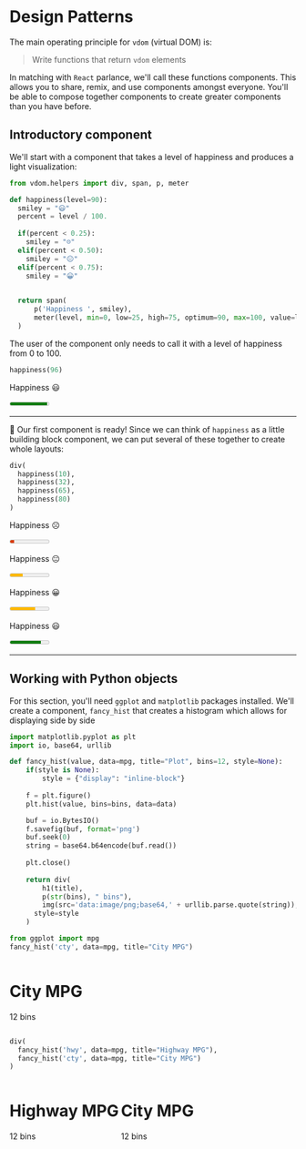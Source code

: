 # Design Patterns

The main operating principle for `vdom` (virtual DOM) is:

> Write functions that return `vdom` elements

In matching with `React` parlance, we'll call these functions components. This allows you to share, remix, and use components amongst everyone. You'll be able to compose together components to create greater components than you have before.

## Introductory component

We'll start with a component that takes a level of happiness and produces a light visualization:

```python
from vdom.helpers import div, span, p, meter

def happiness(level=90):
  smiley = "😃"
  percent = level / 100.
    
  if(percent < 0.25):
    smiley = "☹️"
  elif(percent < 0.50):
    smiley = "😐"
  elif(percent < 0.75):
    smiley = "😀"

    
  return span(
      p('Happiness ', smiley),
      meter(level, min=0, low=25, high=75, optimum=90, max=100, value=level)
  )
```

The user of the component only needs to call it with a level of happiness from 0 to 100.

```python
happiness(96)
```

<span>
<p>Happiness 😃</p>
<meter min="0" low="25" high="75" optimum="90" max="100" value="96">
  96
</meter>
</span>

------------

:tada: Our first component is ready! Since we can think of `happiness` as a little building block component, we can put several of these together to create whole layouts:

```python
div(
  happiness(10),
  happiness(32),
  happiness(65),
  happiness(80)
)
```

<span>
<p>Happiness ☹️</p>
<meter min="0" low="25" high="75" optimum="90" max="100" value="10">
  10
</meter>
</span>
<span>
<p>Happiness 😐</p>
<meter min="0" low="25" high="75" optimum="90" max="100" value="32">
  32
</meter>
</span>
<span>
<p>Happiness 😀</p>
<meter min="0" low="25" high="75" optimum="90" max="100" value="65">
  65
</meter>
</span>
<span>
<p>Happiness 😃</p>
<meter min="0" low="25" high="75" optimum="90" max="100" value="80">
  80
</meter>
</span>

-------------------


## Working with Python objects

For this section, you'll need `ggplot` and `matplotlib` packages installed. We'll create a component, `fancy_hist` that creates a histogram which allows for displaying side by side

```python
import matplotlib.pyplot as plt
import io, base64, urllib

def fancy_hist(value, data=mpg, title="Plot", bins=12, style=None):
    if(style is None):
        style = {"display": "inline-block"}
    
    f = plt.figure()
    plt.hist(value, bins=bins, data=data)

    buf = io.BytesIO()
    f.savefig(buf, format='png')
    buf.seek(0)
    string = base64.b64encode(buf.read())
    
    plt.close()
        
    return div(
        h1(title),
        p(str(bins), " bins"),
        img(src='data:image/png;base64,' + urllib.parse.quote(string)),
      style=style
    )
```


```python
from ggplot import mpg
fancy_hist('cty', data=mpg, title="City MPG")
```

<div style="display: inline-block">
  <h1>City MPG</h1>
  <p>12 bins</p>
  <img src="" />
</div>


```python
div(
  fancy_hist('hwy', data=mpg, title="Highway MPG"),
  fancy_hist('cty', data=mpg, title="City MPG")
)

```

<div>
<div style="display: inline-block">
  <h1>Highway MPG</h1>
  <p>12 bins</p>
  <img src="" />
</div>
<div style="display: inline-block">
  <h1>City MPG</h1>
  <p>12 bins</p>
  <img src="" />
</div>
</div>

